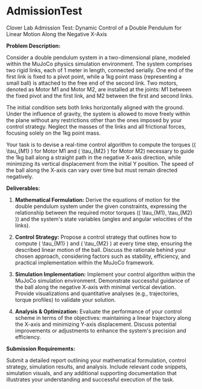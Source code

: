 # AdmissionTest
Clover Lab Admission Test: Dynamic Control of a Double Pendulum for Linear Motion Along the Negative X-Axis

**Problem Description:**

Consider a double pendulum system in a two-dimensional plane, modeled within the MuJoCo physics simulation environment. The system comprises two rigid links, each of 1 meter in length, connected serially. One end of the first link is fixed to a pivot point, while a 1kg point mass (representing a small ball) is attached to the free end of the second link. Two motors, denoted as Motor M1 and Motor M2, are installed at the joints: M1 between the fixed pivot and the first link, and M2 between the first and second links.

The initial condition sets both links horizontally aligned with the ground. Under the influence of gravity, the system is allowed to move freely within the plane without any restrictions other than the ones imposed by your control strategy. Neglect the masses of the links and all frictional forces, focusing solely on the 1kg point mass.

Your task is to devise a real-time control algorithm to compute the torques (\( \tau_{M1} \) for Motor M1 and \( \tau_{M2} \) for Motor M2) necessary to guide the 1kg ball along a straight path in the negative X-axis direction, while minimizing its vertical displacement from the initial Y position. The speed of the ball along the X-axis can vary over time but must remain directed negatively.

**Deliverables:**

1. **Mathematical Formulation:** Derive the equations of motion for the double pendulum system under the given constraints, expressing the relationship between the required motor torques (\( \tau_{M1}, \tau_{M2} \)) and the system's state variables (angles and angular velocities of the links).

2. **Control Strategy:** Propose a control strategy that outlines how to compute \( \tau_{M1} \) and \( \tau_{M2} \) at every time step, ensuring the described linear motion of the ball. Discuss the rationale behind your chosen approach, considering factors such as stability, efficiency, and practical implementation within the MuJoCo framework.

3. **Simulation Implementation:** Implement your control algorithm within the MuJoCo simulation environment. Demonstrate successful guidance of the ball along the negative X-axis with minimal vertical deviation. Provide visualizations and quantitative analyses (e.g., trajectories, torque profiles) to validate your solution.

4. **Analysis & Optimization:** Evaluate the performance of your control scheme in terms of the objectives: maintaining a linear trajectory along the X-axis and minimizing Y-axis displacement. Discuss potential improvements or adjustments to enhance the system's precision and efficiency.

**Submission Requirements:**

Submit a detailed report outlining your mathematical formulation, control strategy, simulation results, and analysis. Include relevant code snippets, simulation visuals, and any additional supporting documentation that illustrates your understanding and successful execution of the task.
